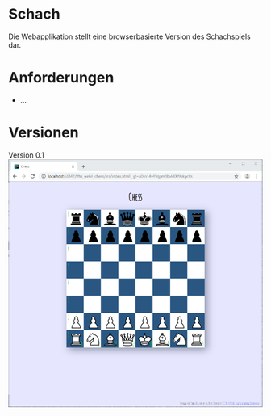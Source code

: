 # Schach
Die Webapplikation stellt eine browserbasierte Version des Schachspiels dar.

# Anforderungen
*  ...

# Versionen
Version 0.1<br/>
![first version][version1]<br/>

[version1]: /src/images/v1.PNG "first version"